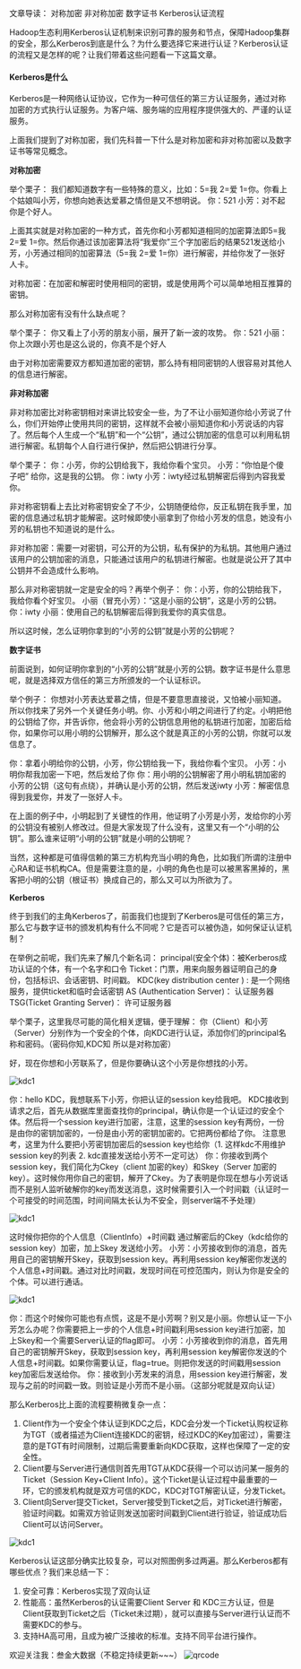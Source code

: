 文章导读：
对称加密
非对称加密
数字证书
Kerberos认证流程

Hadoop生态利用Kerberos认证机制来识别可靠的服务和节点，保障Hadoop集群的安全，那么Kerberos到底是什么？为什么要选择它来进行认证？Kerberos认证的流程又是怎样的呢？让我们带着这些问题看一下这篇文章。

#### Kerberos是什么

Kerberos是一种网络认证协议，它作为一种可信任的第三方认证服务，通过对称加密的方式执行认证服务。为客户端、服务端的应用程序提供强大的、严谨的认证服务。

上面我们提到了对称加密，我们先科普一下什么是对称加密和非对称加密以及数字证书等常见概念。

**对称加密**

举个栗子：
我们都知道数字有一些特殊的意义，比如：5=我 2=爱 1=你。你看上个姑娘叫小芳，你想向她表达爱慕之情但是又不想明说。
你：521
小芳：对不起你是个好人。

上面其实就是对称加密的一种方式，首先你和小芳都知道相同的加密算法即5=我 2=爱 1=你。然后你通过该加密算法将“我爱你”三个字加密后的结果521发送给小芳，小芳通过相同的加密算法（5=我 2=爱 1=你）进行解密，并给你发了一张好人卡。

对称加密：在加密和解密时使用相同的密钥，或是使用两个可以简单地相互推算的密钥。

那么对称加密有没有什么缺点呢？

举个栗子：
你又看上了小芳的朋友小丽，展开了新一波的攻势。
你：521
小丽：你上次跟小芳也是这么说的，你真不是个好人

由于对称加密需要双方都知道加密的密钥，那么持有相同密钥的人很容易对其他人的信息进行解密。

**非对称加密**

非对称加密比对称密钥相对来讲比较安全一些，为了不让小丽知道你给小芳说了什么，你们开始停止使用共同的密钥，这样就不会被小丽知道你和小芳说话的内容了。然后每个人生成一个“私钥”和一个“公钥”，通过公钥加密的信息可以利用私钥进行解密。私钥每个人自行进行保护，然后把公钥进行分享。

举个栗子：
你：小芳，你的公钥给我下，我给你看个宝贝。
小芳：“你怕是个傻子吧” 给你，这是我的公钥。
你：iwty
小芳：iwty经过私钥解密后得到内容我爱你。

非对称密钥看上去比对称密钥安全了不少，公钥随便给你，反正私钥在我手里，加密的信息通过私钥才能解密。这时候即使小丽拿到了你给小芳发的信息，她没有小芳的私钥也不知道说的是什么。

非对称加密：需要一对密钥，可公开的为公钥，私有保护的为私钥。其他用户通过该用户的公钥加密的消息，只能通过该用户的私钥进行解密。也就是说公开了其中公钥并不会造成什么影响。

那么非对称密钥就一定是安全的吗？再举个例子：
你：小芳，你的公钥给我下，我给你看个好宝贝。
小丽（冒充小芳）：“这是小丽的公钥”，这是小芳的公钥。
你：iwty
小丽：使用自己的私钥解密后得到我爱你的真实信息。

所以这时候，怎么证明你拿到的“小芳的公钥”就是小芳的公钥呢？

**数字证书**

前面说到，如何证明你拿到的“小芳的公钥”就是小芳的公钥。数字证书是什么意思呢，就是选择双方信任的第三方所颁发的一个认证标识。

举个例子：
你想对小芳表达爱慕之情，但是不要意思直接说，又怕被小丽知道。所以你找来了另外一个关键任务小明。你、小芳和小明之间进行了约定。小明把他的公钥给了你，并告诉你，他会将小芳的公钥信息用他的私钥进行加密，加密后给你，如果你可以用小明的公钥解开，那么这个就是真正的小芳的公钥，你就可以发信息了。

你：拿着小明给你的公钥，小芳，你公钥给我一下，我给你看个宝贝。
小芳：小明你帮我加密一下吧，然后发给了你
你：用小明的公钥解密了用小明私钥加密的小芳的公钥（这句有点绕），并确认是小芳的公钥，然后发送iwty
小芳：解密信息得到我爱你，并发了一张好人卡。

在上面的例子中，小明起到了关键性的作用，他证明了小芳是小芳，发给你的小芳的公钥没有被别人修改过。但是大家发现了什么没有，这里又有一个“小明的公钥”。那么谁来证明“小明的公钥”就是小明的公钥呢？

当然，这种都是可值得信赖的第三方机构充当小明的角色，比如我们所谓的注册中心RA和证书机构CA。但是需要注意的是，小明的角色也是可以被黑客黑掉的，黑客把小明的公钥（根证书）换成自己的，那么又可以为所欲为了。

**Kerberos**

终于到我们的主角Kerberos了，前面我们也提到了Kerberos是可信任的第三方，那么它与数字证书的颁发机构有什么不同呢？它是否可以被伪造，如何保证认证机制？

在举例之前呢，我们先来了解几个新名词：
principal(安全个体)：被Kerberos成功认证的个体，有一个名字和口令
Ticket：门票，用来向服务器证明自己的身份，包括标识、会话密钥、时间戳。
KDC(key distribution center ) : 是一个网络服务，提供ticket和临时会话密钥
AS (Authentication Server)： 认证服务器
TSG(Ticket Granting Server)： 许可证服务器

举个栗子，这里我尽可能的简化相关逻辑，便于理解：
你（Client）和小芳（Server）分别作为一个安全的个体，向KDC进行认证，添加你们的principal名称和密码。（密码你知,KDC知 所以是对称加密）

好，现在你想和小芳联系了，但是你要确认这个小芳是你想找的小芳。

![kdc1](./imgs/kdc1.png)

你：hello KDC，我想联系下小芳，你把认证的session key给我吧。
KDC接收到请求之后，首先从数据库里面查找你的principal，确认你是一个认证过的安全个体。然后将一个session key进行加密，注意，这里的session key有两份，一份是由你的密钥加密的，一份是由小芳的密钥加密的。它把两份都给了你。
注意思考，这里为什么要把小芳密钥加密后的session key也给你（1. 这样kdc不用维护session key的列表 2. kdc直接发送给小芳不一定可达）
你：你接收到两个session key，我们简化为Ckey（client 加密的key）和Skey（Server 加密的key）。这时候你用你自己的密钥，解开了Ckey。为了表明是你现在想与小芳说话而不是别人监听破解你的key而发送消息，这时候需要引入一个时间戳（认证时一个可接受的时间范围，时间间隔太长认为不安全，则server端不予处理）

![kdc1](./imgs/kdc2.png)

这时候你把你的个人信息（ClientInfo）+时间戳 通过解密后的Ckey（kdc给你的session key）加密，加上Skey 发送给小芳。
小芳：小芳接收到你的消息，首先用自己的密钥解开Skey，获取到session key。再利用session key解密你发送的个人信息+时间戳。通过对比时间戳，发现时间在可控范围内，则认为你是安全的个体。可以进行通话。

![kdc1](./imgs/kdc3.png)

你：而这个时候你可能也有点慌，这是不是小芳啊？别又是小丽。你想认证一下小芳怎么办呢？你需要把上一步的个人信息+时间戳利用session key进行加密，加上Skey和一个需要Server认证的flag即可。
小芳：小芳接收到你的消息，首先用自己的密钥解开Skey，获取到session key，再利用session key解密你发送的个人信息+时间戳。如果你需要认证，flag=true。则把你发送的时间戳用session key加密后发送给你。
你：接收到小芳发来的消息，用session key进行解密，发现与之前的时间戳一致。则验证是小芳而不是小丽。（这部分呢就是双向认证）

那么Kerberos比上面的流程要稍微复杂一点：
1. Client作为一个安全个体认证到KDC之后，KDC会分发一个Ticket认购权证称为TGT（或者描述为Client连接KDC的密钥，经过KDC的Key加密过），需要注意的是TGT有时间限制，过期后需要重新向KDC获取，这样也保障了一定的安全性。
2. Client要与Server进行通信则首先用TGT从KDC获得一个可以访问某一服务的Ticket（Session Key+Client Info）。这个Ticket是认证过程中最重要的一环，它的颁发机构就是双方可信的KDC，KDC对TGT解密认证，分发Ticket。
3. Client向Server提交Ticket，Server接受到Ticket之后，对Ticket进行解密，验证时间戳。如需双方验证则发送加密时间戳到Client进行验证，验证成功后Client可以访问Server。

![kdc1](./imgs/kdc4.png)

Kerberos认证这部分确实比较复杂，可以对照图例多过两遍。那么Kerberos都有哪些优点？我们来总结一下：
1. 安全可靠：Kerberos实现了双向认证
2. 性能高：虽然Kerberos的认证需要Client Server 和 KDC三方认证，但是Client获取到Ticket之后（Ticket未过期），就可以直接与Server进行认证而不需要KDC的参与。
3. 支持HA高可用，且成为被广泛接收的标准。支持不同平台进行操作。

欢迎关注我：叁金大数据（不稳定持续更新~~~）
![qrcode](./imgs/qrcode.jpg)